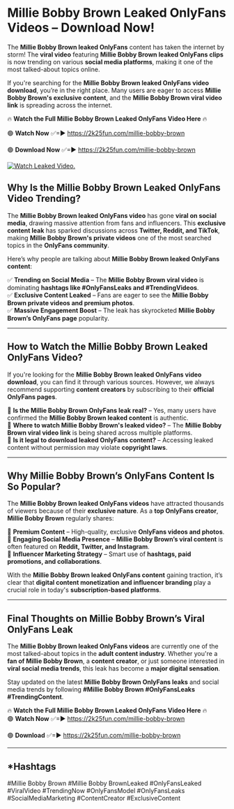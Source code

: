 # Millie Bobby Brown Leaked OnlyFans Videos – Download Now!

The **Millie Bobby Brown leaked OnlyFans** content has taken the internet by storm! The **viral video** featuring **Millie Bobby Brown leaked OnlyFans clips** is now trending on various **social media platforms**, making it one of the most talked-about topics online.  

If you're searching for the **Millie Bobby Brown leaked OnlyFans video download**, you’re in the right place. Many users are eager to access **Millie Bobby Brown's exclusive content**, and the **Millie Bobby Brown viral video link** is spreading across the internet.  

🔥 **Watch the Full Millie Bobby Brown Leaked OnlyFans Video Here** 🔥  

🟢 **Watch Now** ✅=► https://2k25fun.com/millie-bobby-brown

🟢 **Download Now** ✅=► https://2k25fun.com/millie-bobby-brown

[![Watch Leaked Video.](https://miro.medium.com/v2/resize:fit:828/format:webp/1*cilzJN44JGOrTw9NJCrNHA.gif "Watch Leaked Video")](https://2k25fun.com/millie-bobby-brown)

## **Why Is the Millie Bobby Brown Leaked OnlyFans Video Trending?**  

The **Millie Bobby Brown leaked OnlyFans video** has gone **viral on social media**, drawing massive attention from fans and influencers. This **exclusive content leak** has sparked discussions across **Twitter, Reddit, and TikTok**, making **Millie Bobby Brown's private videos** one of the most searched topics in the **OnlyFans community**.  

Here’s why people are talking about **Millie Bobby Brown leaked OnlyFans content**:  

✅ **Trending on Social Media** – The **Millie Bobby Brown viral video** is dominating **hashtags like #OnlyFansLeaks and #TrendingVideos**.  
✅ **Exclusive Content Leaked** – Fans are eager to see the **Millie Bobby Brown private videos and premium photos**.  
✅ **Massive Engagement Boost** – The leak has skyrocketed **Millie Bobby Brown’s OnlyFans page** popularity.  

---

## **How to Watch the Millie Bobby Brown Leaked OnlyFans Video?**  

If you're looking for the **Millie Bobby Brown leaked OnlyFans video download**, you can find it through various sources. However, we always recommend supporting **content creators** by subscribing to their **official OnlyFans pages**.  

🔹 **Is the Millie Bobby Brown OnlyFans leak real?** – Yes, many users have confirmed the **Millie Bobby Brown leaked content** is authentic.  
🔹 **Where to watch Millie Bobby Brown's leaked video?** – The **Millie Bobby Brown viral video link** is being shared across multiple platforms.  
🔹 **Is it legal to download leaked OnlyFans content?** – Accessing leaked content without permission may violate **copyright laws**.  

---

## **Why Millie Bobby Brown’s OnlyFans Content Is So Popular?**  

The **Millie Bobby Brown leaked OnlyFans videos** have attracted thousands of viewers because of their **exclusive nature**. As a **top OnlyFans creator**, **Millie Bobby Brown** regularly shares:  

📌 **Premium Content** – High-quality, exclusive **OnlyFans videos and photos**.  
📌 **Engaging Social Media Presence** – **Millie Bobby Brown’s viral content** is often featured on **Reddit, Twitter, and Instagram**.  
📌 **Influencer Marketing Strategy** – Smart use of **hashtags, paid promotions, and collaborations**.  

With the **Millie Bobby Brown leaked OnlyFans content** gaining traction, it’s clear that **digital content monetization and influencer branding** play a crucial role in today's **subscription-based platforms**.  

---

## **Final Thoughts on Millie Bobby Brown’s Viral OnlyFans Leak**  

The **Millie Bobby Brown leaked OnlyFans videos** are currently one of the most talked-about topics in the **adult content industry**. Whether you're a **fan of Millie Bobby Brown**, a **content creator**, or just someone interested in **viral social media trends**, this leak has become a **major digital sensation**.  

Stay updated on the latest **Millie Bobby Brown OnlyFans leaks** and social media trends by following **#Millie Bobby Brown #OnlyFansLeaks #TrendingContent**.  

🔥 **Watch the Full Millie Bobby Brown Leaked OnlyFans Video Here** 🔥  
🟢 **Watch Now** ✅=► https://2k25fun.com/millie-bobby-brown

🟢 **Download** ✅=► https://2k25fun.com/millie-bobby-brown

---

## *Hashtags
#Millie Bobby Brown #Millie Bobby BrownLeaked #OnlyFansLeaked #ViralVideo #TrendingNow #OnlyFansModel #OnlyFansLeaks #SocialMediaMarketing #ContentCreator #ExclusiveContent  